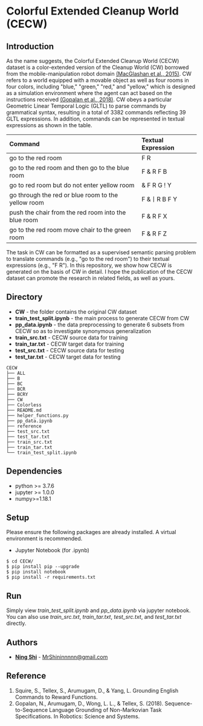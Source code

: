 # Colorful Extended Cleanup World (CECW)

## Introduction
As the name suggests, the Colorful Extended Cleanup World (CECW) dataset is a color-extended version of the Cleanup World (CW) borrowed from the mobile-manipulation robot domain [(MacGlashan et al., 2015)](./reference/Grounding_English_Commands_to_Reward_Functions.pdf). CW refers to a world equipped with a movable object as well as four rooms in four colors, including "blue," "green," "red," and "yellow," which is designed as a simulation environment where the agent can act based on the instructions received [(Gopalan et al., 2018)](./reference/Sequence-to-Sequence_Language_Grounding_of_Non-Markovian_Task_Specifications.pdf). CW obeys a particular Geometric Linear Temporal Logic (GLTL) to parse commands by grammatical syntax, resulting in a total of 3382 commands reflecting 39 GLTL expressions. In addition, commands can be represented in textual expressions as shown in the table.

|                       Command                       | Textual Expression |
|:----------------------------------------------------|:-------------------|
|                  go to the red room                 | F R                |
| go to the red room and then go to the blue room     | F & R F B          |
| go to red room but do not enter yellow room         | & F R G ! Y        |
| go through the red or blue room to the yellow room  | F &丨R B F Y       |
| push the chair from the red room into the blue room | F & R F X          |
| go to the red room move chair to the green room     | F & R F Z          |

The task in CW can be formatted as a supervised semantic parsing problem to translate commands (e.g., "go to the red room") to their textual expressions (e.g., "F R"). In this repository, we show how CECW is generated on the basis of CW in detail. I hope the publication of the CECW dataset can promote the research in related fields, as well as yours.

## Directory
+ **CW** - the folder contains the original CW dataset
+ **train_test_split.ipynb** - the main process to generate CECW from CW
+ **pp_data.ipynb** - the data preprocessing to generate 6 subsets from CECW so as to investigate synonymous generalization
+ **train_src.txt** - CECW source data for training
+ **train_tar.txt** - CECW target data for training
+ **test_src.txt** - CECW source data for testing
+ **test_tar.txt** - CECW target data for testing
```
CECW
├── ALL
├── B
├── BC
├── BCR
├── BCRY
├── CW
├── Colorless
├── README.md
├── helper_functions.py
├── pp_data.ipynb
├── reference
├── test_src.txt
├── test_tar.txt
├── train_src.txt
├── train_tar.txt
└── train_test_split.ipynb
```
## Dependencies
+ python >= 3.7.6
+ jupyter >= 1.0.0
+ numpy>=1.18.1

## Setup
Please ensure the following packages are already installed. A virtual environment is recommended.
+ Jupyter Notebook (for .ipynb)

```
$ cd CECW/
$ pip install pip --upgrade
$ pip install notebook
$ pip install -r requirements.txt
```
## Run
Simply view _train_test_split.ipynb_ and _pp_data.ipynb_ via jupyter notebook. You can also use _train_src.txt_, _train_tar.txt_, _test_src.txt_, and _test_tar.txt_ directly.

## Authors
* **[Ning Shi](https://mrshininnnnn.github.io/)** - MrShininnnnn@gmail.com

## Reference
1. Squire, S., Tellex, S., Arumugam, D., & Yang, L. Grounding English Commands to Reward Functions.
2. Gopalan, N., Arumugam, D., Wong, L. L., & Tellex, S. (2018). Sequence-to-Sequence Language Grounding of Non-Markovian Task Specifications. In Robotics: Science and Systems.